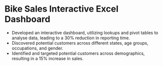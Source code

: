 # Bike Sales Interactive Excel Dashboard
-	Developed an interactive dashboard, utilizing lookups and pivot tables to analyse data, leading to a 30% reduction in reporting time.
-	Discovered potential customers across different states, age groups, occupations, and gender.
-	Identified and targeted potential customers across demographics, resulting in a 15% increase in sales.
